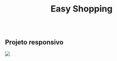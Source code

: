 <h1 align="center">
  Easy Shopping
</h1>
<br>
<br>
<h2>Projeto responsivo</h2>

<img src="https://github.com/EmanuelFHX/Easy-Shopping/blob/main/assets/monitor%20e%20smartphone.jpg?raw=true" />

